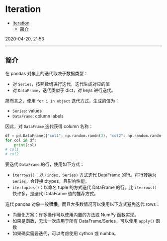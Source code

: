 # Iteration

- [Iteration](#iteration)
  - [简介](#简介)

2020-04-20, 21:53
***

## 简介

在 pandas 对象上的迭代取决于数据类型：

- 对 `Series`，按照数组进行迭代，迭代生成对应的值
- 对 `DataFrame`，迭代类似于 dict，对 keys 进行迭代。

简而言之，使用 `for i in object` 迭代方式，生成的值为：

- `Series`: values
- `DataFrame`: column labels

因此，对 `DataFrame` 迭代获得 column 名称：

```py
df = pd.DataFrame({"col1": np.random.randn(3), "col2": np.random.randn(3)}, index=["a", "b", "c"])
for col in df:
    print(col)
# col1
# col2
```

要迭代 `DataFrame` 的行，使用如下方式：

- `iterrows()`：以 `(index, Series)` 方式迭代 DataFrame 的行。将行转换为 `Series`，会转换 dtypes，且影响性能。
- `itertuples()`：以命名 tuple 的方式迭代 DataFrame 的行。比 `iterrows()` 快许多，是迭代 DataFrame 值的推荐方式。

迭代 pandas 对象一般**很慢**。而且大多数情况可以使用以下方式避免迭代 rows：

- 向量化方案：许多操作可以使用内置的方法或 NumPy 函数实现。
- 如果是函数，无法一次应用于所有 DataFrame/Series，可以使用 `apply()` 函数
- 如果确实需要迭代，可以考虑使用 cython 或 numba。

